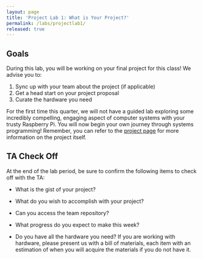 ```yaml
---
layout: page
title: 'Project Lab 1: What is Your Project?'
permalink: /labs/projectlab1/
released: true
---
```


## Goals

During this lab, you will be working on your final project for this class! We advise you to:

1.  Sync up with your team about the project (if applicable)
2.  Get a head start on your project proposal
3.  Curate the hardware you need

For the first time this quarter, we will not have a guided lab exploring some incredibly compelling, engaging aspect of computer systems with your trusty Raspberry Pi. You will now begin your own journey through systems programming! Remember, you can refer to the [project page](/assignments/project) for more information on the project itself.

## TA Check Off

At the end of the lab period, be sure to confirm the following items to check off with the TA:

* What is the gist of your project?

* What do you wish to accomplish with your project?

* Can you access the team repository?

* What progress do you expect to make this week?

* Do you have all the hardware you need? If you are working with hardware, please present us with a bill of materials, each item with an estimation of when you will acquire the materials if you do not have it.
